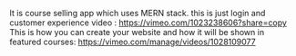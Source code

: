 It is course selling app which uses MERN stack. 
this is just login and customer experience video : https://vimeo.com/1023238606?share=copy
This is how you can create your website and how it will be shown in featured courses: https://vimeo.com/manage/videos/1028109077
